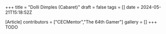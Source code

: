 +++
title = "Dolli Dimples (Cabaret)"
draft = false
tags = []
date = 2024-05-21T15:18:52Z

[Article]
contributors = ["CECMentor","The 64th Gamer"]
gallery = []
+++
TODO